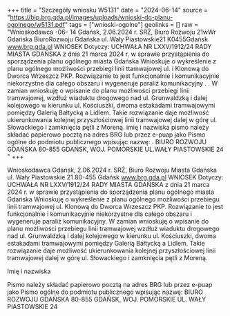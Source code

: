 +++
title = "Szczegóły wniosku W5131"
date = "2024-06-14"
source = "https://bip.brg.gda.pl/images/uploads/wnioski-do-planu-ogolnego/w5131.pdf"
tags = ["wnioski-ogolne"]
geolinks = []
raw = "Wnioskodawca -06- 14  Gdańsk, 2.06.2024 r. SRŻ,  Biuro Rozwoju 21wWr Gdańska BiuroRozwoju Gdańska ul. Wały Piastowskie21 K0455Gdańsk www.brg.gda.pl WNIOSEK Dotyczy: UCHWAŁA NR LXXV/1912/24 RADY MIASTA GDAŃSKA z dnia 21 marca 2024 r. w sprawie przystąpienia do sporządzenia planu ogólnego miasta Gdańska  Wnioskuje o wykreślenie z planu ogólnego możliwości przebiegi linii ttamwajowej ul. i Klonową do Dworca Wrzeszcz PKP. Rozwiązanie to jest funkcjonalnie i komunikacyjnie  niekorzystne dla całego obszaru i wygeneruje paraliż komunikacyjny . . W zamian wnioskuję o wpisanie do planu możliwości przebiegi linii tramwajowej, wzdłuż wiaduktu drogowego nad ul. Grunwaldzką i dalej kolejowego w kierunku ul. Kościuszki, dwoma estakadami tramwajowymi pomiędzy Galerią Bałtycką a Lidlem. Takie rozwiązanie daje możliwość ukierunkowania kolejnej przyszłościowej linii tramwajowej dalej w górę ul. Słowackiego i zamknięcia pętli z Moreną. imię i nazwiska pismo należy składać papierowo pocztą na adres BRG lub przez e-puap jako Pismo ogólne do podmiotu publicznego wpisując nazwę: . BIURO ROZWOJU GDAŃSKA 80-855 GDAŃSK, WOJ. POMORSKIE UL.WAŁY PIASTOWSKIE 24 "
+++

Wnioskodawca
Gdańsk, 2.06.2024 r.
SRŻ, Biuro Rozwoju
Miasta Gdańska
ul. Wały Piastowskie 21
80-455 Gdańsk
www.brg.gda.pl
WNIOSEK
Dotyczy: UCHWAŁA NR LXXV/1912/24 RADY MIASTA GDAŃSKA z dnia 21 marca 2024 r.
w sprawie przystąpienia do sporządzenia planu ogólnego miasta Gdańska
Wnioskuję o wykreślenie z planu ogólnego możliwości przebiegu linii tramwajowej ul. Klonową do Dworca Wrzeszcz PKP. Rozwiązanie to jest funkcjonalnie i komunikacyjnie niekorzystne dla całego obszaru i wygeneruje paraliż komunikacyjny.
W zamian wnioskuję o wpisanie do planu możliwości przebiegu linii tramwajowej wzdłuż wiaduktu drogowego nad ul. Grunwaldzką i dalej kolejowego w kierunku ul. Kościuszki, dwoma estakadami tramwajowymi pomiędzy Galerią Bałtycką a Lidlem. Takie rozwiązanie daje możliwość ukierunkowania kolejnej przyszłościowej linii tramwajowej dalej w górę ul. Słowackiego i zamknięcia pętli z Moreną.

Imię i nazwiska

Pismo należy składać papierowo pocztą na adres BRG lub przez e-puap jako Pismo ogólne do podmiotu publicznego
wpisując nazwę:
BIURO ROZWOJU GDAŃSKA 80-855 GDAŃSK, WOJ. POMORSKIE
UL. WAŁY PIASTOWSKIE 24


